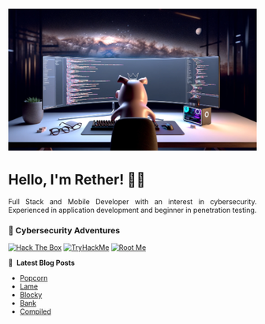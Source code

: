 ![Banner profile](./banner-profile.webp)

# Hello, I'm Rether! 👨‍💻

<p align="justify">
Full Stack and Mobile Developer with an interest in cybersecurity. Experienced in application development and beginner in penetration testing.
</p>

### 🔐 Cybersecurity Adventures

[![Hack The Box](https://img.shields.io/badge/Hack%20The%20Box-111927?logo=Hack%20The%20Box&logoColor=9FEF00)](https://app.hackthebox.com/users/585215)
[![TryHackMe](https://img.shields.io/badge/TryHackMe-212C42?logo=TryHackMe&logoColor=88CCEE)](https://tryhackme.com/r/p/Rether)
[![Root Me](https://img.shields.io/badge/RootMe-212C42?logo=RootMe&logoColor=F15A24)](https://www.root-me.org/rether)

📕 &nbsp;**Latest Blog Posts**

<!-- BLOG-POST-LIST:START -->
- [Popcorn](https://retherszu.github.io/ctf/hack-the-box/machines/popcorn.html)
- [Lame](https://retherszu.github.io/ctf/hack-the-box/machines/lame.html)
- [Blocky](https://retherszu.github.io/ctf/hack-the-box/machines/blocky.html)
- [Bank](https://retherszu.github.io/ctf/hack-the-box/machines/bank.html)
- [Compiled](https://retherszu.github.io/ctf/tryhackme/compiled.html)
<!-- BLOG-POST-LIST:END -->
